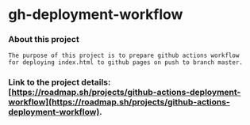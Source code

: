# gh-deployment-workflow

### About this project
  ```
  The purpose of this project is to prepare github actions workflow
  for deploying index.html to github pages on push to branch master.
  ```

### Link to the project details: [https://roadmap.sh/projects/github-actions-deployment-workflow](https://roadmap.sh/projects/github-actions-deployment-workflow).